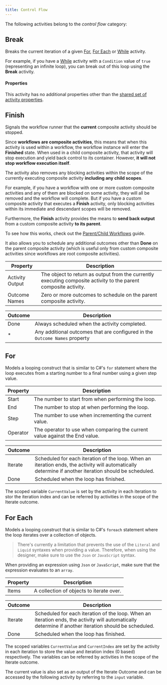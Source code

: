```yaml
---
title: Control Flow
---
```


The following activities belong to the *control flow* category: 

## Break

Breaks the current iteration of a given [For](#for), [For Each](#for-each) or [While](#while) activity.

For example, if you have a [While](#while) activity with a `Condition` value of `true` (representing an infinite loop), you can break out of this loop using the **Break** activity.

#### Properties

This activity has no additional properties other than the [shared set of activity properties](activities/common-properties.md). 

## Finish

Signals the workflow runner that the **current** composite activity should be stopped. 

Since **workflows are composite activities**, this means that when this activity is used within a workflow, the workflow instance will enter the **Finished** state.
When used in a child composite activity, that activity will stop execution and yield back control to its container. However, **it will not stop workflow execution itself**.

The activity also removes any blocking activities within the scope of the currently executing composite activity **including any child scopes**.

For example, if you have a workflow with one or more custom composite activities and any of them are blocked on some activity, they will all be removed and the workflow will complete.
But if you have a custom composite activity that executes a **Finish** activity, only blocking activities within its immediate and descendant scopes will be removed.

Furthermore, the **Finish** activity provides the means to **send back output** from a custom composite activity **to its parent**.

To see how this works, check out the [Parent/Child Workflows](guides/guides-parent-child-workflows.md) guide.

It also allows you to schedule any additional outcomes other than **Done** on the parent composite activity (which is useful only from custom composite activities since workflows are root composite activities).

| Property        	| Description                                                                                                      	|
|-----------------	|------------------------------------------------------------------------------------------------------------------	|
| Activity Output 	| The object to return as output from the currently executing composite activity to the parent composite activity. 	|
| Outcome Names   	| Zero or more outcomes to schedule on the parent composite activity.                                              	|

| Outcome 	| Description                                                                 	|
|---------	|-----------------------------------------------------------------------------	|
| Done    	| Always scheduled when the activity completed.                               	|
| *       	| Any additional outcomes that are configured in the `Outcome Names` property 	|

## For

Models a looping construct that is similar to C#'s `for` statement where the loop executes from a starting number to a final number using a given step value.

| Property 	| Description                                                                 	|
|----------	|-----------------------------------------------------------------------------	|
| Start    	| The number to start from when performing the loop.                          	|
| End      	| The number to stop at when performing the loop.                             	|
| Step     	| The number to use when incrementing the current value.                      	|
| Operator 	| The operator to use when comparing the current value against the End value. 	|

| Outcome 	| Description                                                                                                                                              	|
|---------	|--------------------------------------------------------------------------------------------------------------------------------------------------------	|
| Iterate 	| Scheduled for each iteration of the loop. When an iteration ends, the activity will automatically determine if another iteration should be scheduled. 	|
| Done    	| Scheduled when the loop has finished.                                                                                                                    	|

The scoped variable `CurrentValue` is set by the activity in each iteration to stor the iteration index and can be referred by activities in the scope of the Iterate outcome.

## For Each

Models a looping construct that is similar to C#'s `foreach` statement where the loop iterates over a collection of objects.

> There's currently a limitation that prevents the use of the `Literal` and `Liquid` syntaxes when providing a value. Therefore, when using the designer, make sure to use the `Json` or `JavaScript` syntax.

When providing an expression using `Json` or `JavaScript`, make sure that the expression evaluates to an `array`.

| Property 	| Description                              	|
|----------	|------------------------------------------	|
| Items    	| A collection of objects to iterate over. 	|

| Outcome 	| Description                                                                                                                                              	|
|---------	|-------------------------------------------------------------------------------------------------------------------------------------------------------    |
| Iterate 	| Scheduled for each iteration of the loop. When an iteration ends, the activity will automatically determine if another iteration should be scheduled. 	|
| Done    	| Scheduled when the loop has finished.                                                                                                                     |

The scoped variables `CurrentValue` and `CurrentIndex` are set by the activity in each iteration to store the value and iteration index (0 based) respectively. The variables can be referred by activities in the scope of the Iterate outcome.

The current value is also set as an output of the Iterate Outcome and can be accessed by the following activity by referring to the `input` variable.